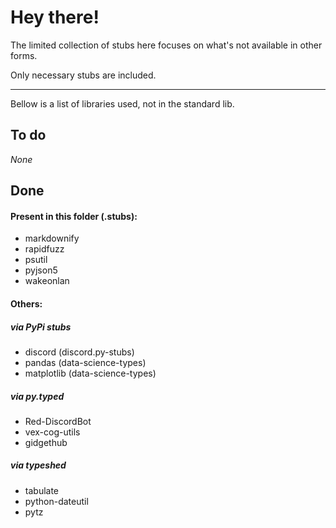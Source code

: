 # Hey there!

The limited collection of stubs here focuses on what's not available in other forms.

Only necessary stubs are included.

---

Bellow is a list of libraries used, not in the standard lib.

## To do

*None*

## Done

#### Present in this folder (.stubs):

- markdownify
- rapidfuzz
- psutil
- pyjson5
- wakeonlan

#### Others:

##### via PyPi stubs

- discord (discord.py-stubs)
- pandas (data-science-types)
- matplotlib (data-science-types)

##### via py.typed

- Red-DiscordBot
- vex-cog-utils
- gidgethub

##### via typeshed

- tabulate
- python-dateutil
- pytz
